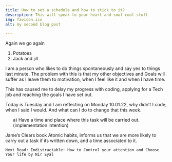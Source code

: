 ```yaml
---
title: How to set a schedule and how to stick to it?
description: This will speak to your heart and soul cool stuff
img: favicon.ico
alt: my second blog post

---
```

Again we go again
1. Potatoes
2. Jack and jill


<div>
<p>
I am a person who likes to do things spontaneously and say yes to things last minute. The problem with this is that my other objectives and Goals will suffer as I leave them to motivation, when I feel like it and when I have time. 

This has caused me to delay my progress with coding, applying for a Tech job and reaching the goals I have set out. 

</p>

<p>
    Today is Tuesday and I am reflecting on Monday 10.01.22, why didn’t I code, when I said I would.  And what can I do to change that this week. 
    <ul>
    a)	Have a time and place where this task will be carried out. (implementation intention)
    </ul>
    Jame’s Clears book Atomic habits, informs us that we are more likely to carry out a task if its written down, and a time associated to it. 

    Next Read: Indistractable: How to Control your attention and Choose Your life by Nir Eyal

</div>
